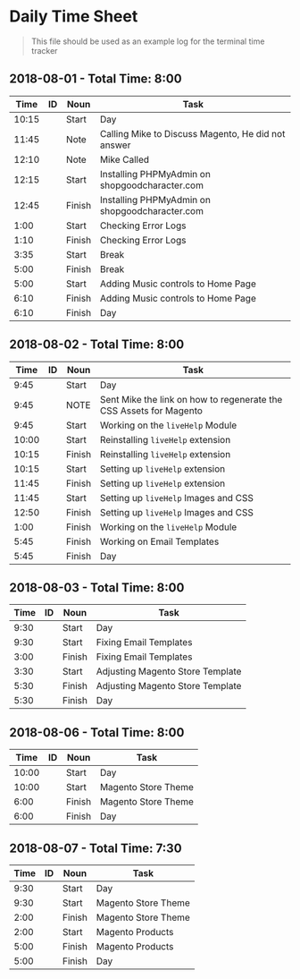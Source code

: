 # Daily Time Sheet

> This file should be used as an example log for the terminal time tracker

## 2018-08-01 - Total Time: 8:00

Time  | ID  | Noun   | Task
---   | --- | ---    | ---
10:15 |     | Start  | Day
11:45 |     | Note   | Calling Mike to Discuss Magento, He did not answer
12:10 |     | Note   | Mike Called
12:15 |     | Start  | Installing PHPMyAdmin on shopgoodcharacter.com
12:45 |     | Finish | Installing PHPMyAdmin on shopgoodcharacter.com
1:00  |     | Start  | Checking Error Logs
1:10  |     | Finish | Checking Error Logs
3:35  |     | Start  | Break
5:00  |     | Finish | Break
5:00  |     | Start  | Adding Music controls to Home Page
6:10  |     | Finish | Adding Music controls to Home Page
6:10  |     | Finish | Day

## 2018-08-02 - Total Time: 8:00

Time  | ID  | Noun   | Task
---   | --- | ---    | ---
9:45  |     | Start  | Day
9:45  |     | NOTE   | Sent Mike the link on how to regenerate the CSS Assets for Magento
9:45  |     | Start  | Working on the `liveHelp` Module
10:00 |     | Start  | Reinstalling `liveHelp` extension
10:15 |     | Finish | Reinstalling `liveHelp` extension
10:15 |     | Start  | Setting up `liveHelp` extension
11:45 |     | Finish | Setting up `liveHelp` extension
11:45 |     | Start  | Setting up `liveHelp` Images and CSS
12:50 |     | Finish | Setting up `liveHelp` Images and CSS
1:00  |     | Finish | Working on the `liveHelp` Module
5:45  |     | Finish | Working on Email Templates
5:45  |     | Finish | Day

## 2018-08-03 - Total Time: 8:00

Time  | ID  | Noun   | Task
---   | --- | ---    | ---
9:30  |     | Start  | Day
9:30  |     | Start  | Fixing Email Templates
3:00  |     | Finish | Fixing Email Templates
3:30  |     | Start  | Adjusting Magento Store Template
5:30  |     | Finish | Adjusting Magento Store Template
5:30  |     | Finish | Day

## 2018-08-06 - Total Time: 8:00

Time  | ID  | Noun   | Task
---   | --- | ---    | ---
10:00 |     | Start  | Day
10:00 |     | Start  | Magento Store Theme
6:00  |     | Finish | Magento Store Theme
6:00  |     | Finish | Day

## 2018-08-07 - Total Time: 7:30

Time  | ID  | Noun   | Task
---   | --- | ---    | ---
9:30  |     | Start  | Day
9:30  |     | Start  | Magento Store Theme
2:00  |     | Finish | Magento Store Theme
2:00  |     | Start  | Magento Products
5:00  |     | Finish | Magento Products
5:00  |     | Finish | Day